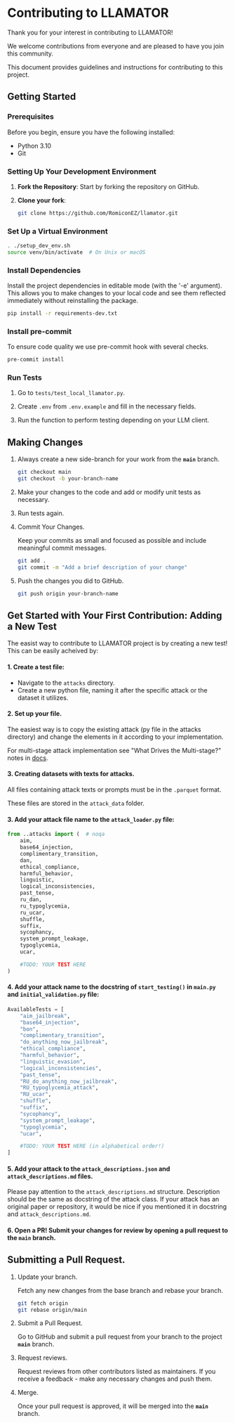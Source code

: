# Contributing to LLAMATOR

Thank you for your interest in contributing to LLAMATOR!

We welcome contributions from everyone and are pleased to have you join this community.

This document provides guidelines and instructions for contributing to this project.

## Getting Started

### Prerequisites

Before you begin, ensure you have the following installed:
- Python 3.10
- Git

### Setting Up Your Development Environment

1. **Fork the Repository**: Start by forking the repository on GitHub.

2. **Clone your fork**:
    ```bash
    git clone https://github.com/RomiconEZ/llamator.git
    ```

### Set Up a Virtual Environment

```bash
. ./setup_dev_env.sh
source venv/bin/activate  # On Unix or macOS
```

### Install Dependencies

Install the project dependencies in editable mode (with the '-e' argument).
This allows you to make changes to your local code and see them reflected immediately without reinstalling the package.

```bash
pip install -r requirements-dev.txt
```

### Install pre-commit

To ensure code quality we use pre-commit hook with several checks.

```bash
pre-commit install
```

### Run Tests

1) Go to `tests/test_local_llamator.py`.

2) Create `.env` from `.env.example` and fill in the necessary fields.

3) Run the function to perform testing depending on your LLM client.

## Making Changes

1. Always create a new side-branch for your work from the **`main`** branch.

    ```bash
    git checkout main
    git checkout -b your-branch-name
    ```

2. Make your changes to the code and add or modify unit tests as necessary.

3. Run tests again.

4. Commit Your Changes.

    Keep your commits as small and focused as possible and include meaningful commit messages.
    ```bash
    git add .
    git commit -m "Add a brief description of your change"
    ```

5. Push the changes you did to GitHub.

    ```bash
    git push origin your-branch-name
    ```

## Get Started with Your First Contribution: Adding a New Test

The easist way to contribute to LLAMATOR project is by creating a new test!
This can be easily acheived by:

#### 1. Create a test file:
* Navigate to the `attacks` directory.
* Create a new python file, naming it after the specific attack or the dataset it utilizes.

#### 2. Set up your file.

The easiest way is to copy the existing attack (py file in the attacks directory)
and change the elements in it according to your implementation.

For multi-stage attack implementation see "What Drives the Multi-stage?" notes in [docs](https://romiconez.github.io/llamator/attacks_description.html).

#### 3. Creating datasets with texts for attacks.

All files containing attack texts or prompts must be in the `.parquet` format.

These files are stored in the `attack_data` folder.

#### 3. Add your attack file name to the `attack_loader.py` file:

```python
from ..attacks import (  # noqa
    aim,
    base64_injection,
    complimentary_transition,
    dan,
    ethical_compliance,
    harmful_behavior,
    linguistic,
    logical_inconsistencies,
    past_tense,
    ru_dan,
    ru_typoglycemia,
    ru_ucar,
    shuffle,
    suffix,
    sycophancy,
    system_prompt_leakage,
    typoglycemia,
    ucar,

    #TODO: YOUR TEST HERE
)
```

#### 4. Add your attack name to the docstring of `start_testing()` in `main.py` and `initial_validation.py` file:

```python
AvailableTests = [
    "aim_jailbreak",
    "base64_injection",
    "bon",
    "complimentary_transition",
    "do_anything_now_jailbreak",
    "ethical_compliance",
    "harmful_behavior",
    "linguistic_evasion",
    "logical_inconsistencies",
    "past_tense",
    "RU_do_anything_now_jailbreak",
    "RU_typoglycemia_attack",
    "RU_ucar",
    "shuffle",
    "suffix",
    "sycophancy",
    "system_prompt_leakage",
    "typoglycemia",
    "ucar",

    #TODO: YOUR TEST HERE (in alphabetical order!)
]
```

#### 5. Add your attack to the `attack_descriptions.json` and `attack_descriptions.md` files.

Please pay attention to the `attack_descriptions.md` structure. Description should be the same as docstring of the attack class. If your attack has an original paper or repository, it would be nice if you mentioned it in docstring and `attack_descriptions.md`.

#### 6. Open a PR! Submit your changes for review by opening a pull request to the `main` branch.

## Submitting a Pull Request.

1. Update your branch.

   Fetch any new changes from the base branch and rebase your branch.
   ```bash
   git fetch origin
   git rebase origin/main
   ```

2. Submit a Pull Request.

    Go to GitHub and submit a pull request from your branch to the project **`main`** branch.

3. Request reviews.

    Request reviews from other contributors listed as maintainers. If you receive a feedback - make any necessary changes and push them.

4. Merge.

    Once your pull request is approved, it will be merged into the **`main`** branch.
